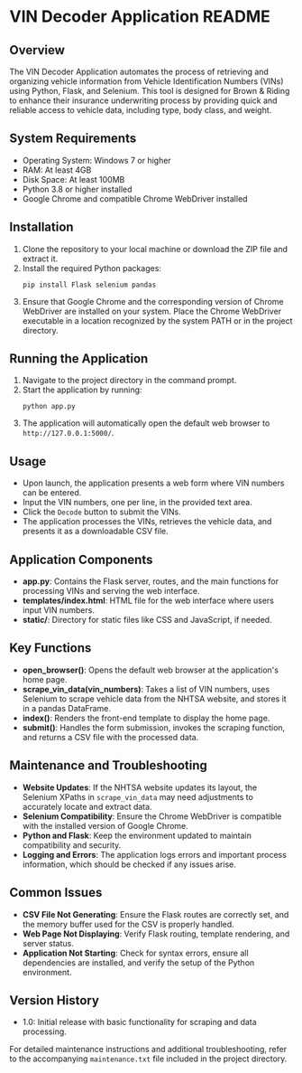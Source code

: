 # VIN Decoder Application README

## Overview
The VIN Decoder Application automates the process of retrieving and organizing vehicle information from Vehicle Identification Numbers (VINs) using Python, Flask, and Selenium. This tool is designed for Brown & Riding to enhance their insurance underwriting process by providing quick and reliable access to vehicle data, including type, body class, and weight.

## System Requirements
- Operating System: Windows 7 or higher
- RAM: At least 4GB
- Disk Space: At least 100MB
- Python 3.8 or higher installed
- Google Chrome and compatible Chrome WebDriver installed

## Installation
1. Clone the repository to your local machine or download the ZIP file and extract it.
2. Install the required Python packages:
   ```
   pip install Flask selenium pandas
   ```
3. Ensure that Google Chrome and the corresponding version of Chrome WebDriver are installed on your system. Place the Chrome WebDriver executable in a location recognized by the system PATH or in the project directory.

## Running the Application
1. Navigate to the project directory in the command prompt.
2. Start the application by running:
   ```
   python app.py
   ```
3. The application will automatically open the default web browser to `http://127.0.0.1:5000/`.

## Usage
- Upon launch, the application presents a web form where VIN numbers can be entered.
- Input the VIN numbers, one per line, in the provided text area.
- Click the `Decode` button to submit the VINs.
- The application processes the VINs, retrieves the vehicle data, and presents it as a downloadable CSV file.

## Application Components
- **app.py**: Contains the Flask server, routes, and the main functions for processing VINs and serving the web interface.
- **templates/index.html**: HTML file for the web interface where users input VIN numbers.
- **static/**: Directory for static files like CSS and JavaScript, if needed.

## Key Functions
- **open_browser()**: Opens the default web browser at the application's home page.
- **scrape_vin_data(vin_numbers)**: Takes a list of VIN numbers, uses Selenium to scrape vehicle data from the NHTSA website, and stores it in a pandas DataFrame.
- **index()**: Renders the front-end template to display the home page.
- **submit()**: Handles the form submission, invokes the scraping function, and returns a CSV file with the processed data.

## Maintenance and Troubleshooting
- **Website Updates**: If the NHTSA website updates its layout, the Selenium XPaths in `scrape_vin_data` may need adjustments to accurately locate and extract data.
- **Selenium Compatibility**: Ensure the Chrome WebDriver is compatible with the installed version of Google Chrome.
- **Python and Flask**: Keep the environment updated to maintain compatibility and security.
- **Logging and Errors**: The application logs errors and important process information, which should be checked if any issues arise.

## Common Issues
- **CSV File Not Generating**: Ensure the Flask routes are correctly set, and the memory buffer used for the CSV is properly handled.
- **Web Page Not Displaying**: Verify Flask routing, template rendering, and server status.
- **Application Not Starting**: Check for syntax errors, ensure all dependencies are installed, and verify the setup of the Python environment.

## Version History
- 1.0: Initial release with basic functionality for scraping and data processing.

For detailed maintenance instructions and additional troubleshooting, refer to the accompanying `maintenance.txt` file included in the project directory.
